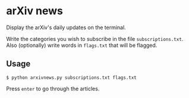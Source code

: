 # arXiv news

Display the arXiv's daily updates on the terminal.

Write the categories you wish to subscribe in the file `subscriptions.txt`. Also (optionally) write words in `flags.txt` that will be flagged.

## Usage

`$ python arxivnews.py subscriptions.txt flags.txt`

Press `enter` to go through the articles.

